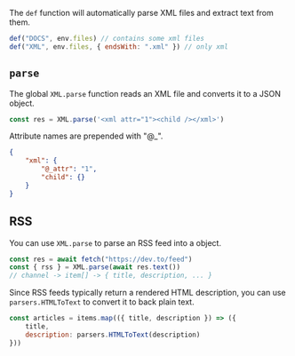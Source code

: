The `def` function will automatically parse XML files and extract text from them.

```js wrap
def("DOCS", env.files) // contains some xml files
def("XML", env.files, { endsWith: ".xml" }) // only xml
```

## `parse`

The global `XML.parse` function reads an XML file and converts it to a JSON object.

```js "XML.parse"
const res = XML.parse('<xml attr="1"><child /></xml>')
```

Attribute names are prepended with "@\_".

```json
{
    "xml": {
        "@_attr": "1",
        "child": {}
    }
}
```

## RSS

You can use `XML.parse` to parse an RSS feed into a object.

```js "XML.parse"
const res = await fetch("https://dev.to/feed")
const { rss } = XML.parse(await res.text())
// channel -> item[] -> { title, description, ... }
```

Since RSS feeds typically return a rendered HTML description, you can use `parsers.HTMLToText` 
to convert it to back plain text.

```js
const articles = items.map(({ title, description }) => ({
    title,
    description: parsers.HTMLToText(description)
}))
```